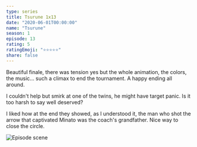 ```yaml
---
type: series
title: Tsurune 1x13
date: "2020-06-01T00:00:00"
name: "Tsurune"
season: 1
episode: 13
rating: 5
ratingEmoji: "⭐️⭐️⭐️⭐️⭐️"
share: false
---
```


Beautiful finale, there was tension yes but the whole animation, the colors, the music... such a climax to end the tournament. A happy ending all around.

I couldn't help but smirk at one of the twins, he might have target panic. Is it too harsh to say well deserved?

I liked how at the end they showed, as I understood it, the man who shot the arrow that captivated Minato was the coach's grandfather. Nice way to close the circle.

![Episode scene](https://cldup.com/BwUeaUVWWb.png)
